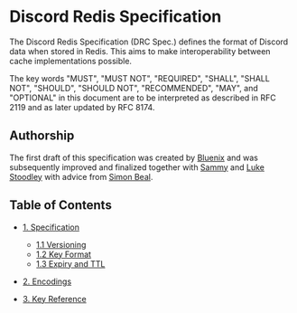 # Discord Redis Specification

The Discord Redis Specification (DRC Spec.) defines the format of
Discord data when stored in Redis. This aims to make interoperability
between cache implementations possible.

The key words "MUST", "MUST NOT", "REQUIRED", "SHALL", "SHALL NOT",
"SHOULD", "SHOULD NOT", "RECOMMENDED",  "MAY", and "OPTIONAL" in this
document are to be interpreted as described in RFC 2119 and as later
updated by RFC 8174.

## Authorship

The first draft of this specification was created by [Bluenix][Bluenix2]
and was subsequently improved and finalized together with
[Sammy][SammyWhamy] and [Luke Stoodley][Luke-6723] with advice from
[Simon Beal][muddyfish].

  [Bluenix2]: https://github.com/Bluenix2
  [SammyWhamy]: https://github.com/SammyWhamy
  [Luke-6723]: https://github.com/Luke-6723
  [muddyfish]: https://github.com/muddyfish

## Table of Contents

* [1. Specification](./specification.md)
  * [1.1 Versioning](./specification.md#11-versioning)
  * [1.2 Key Format](./specification.md#12-key-format)
  * [1.3 Expiry and TTL](./specification.md#13-expiry-and-ttl)

* [2. Encodings](./encodings.md)

* [3. Key Reference](./key-reference.md)
